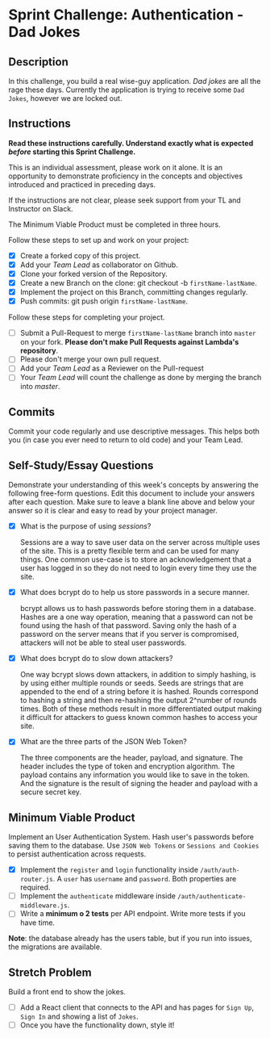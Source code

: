 # Sprint Challenge: Authentication - Dad Jokes

## Description

In this challenge, you build a real wise-guy application. _Dad jokes_ are all the rage these days. Currently the application is trying to receive some `Dad Jokes`, however we are locked out.

## Instructions

**Read these instructions carefully. Understand exactly what is expected _before_ starting this Sprint Challenge.**

This is an individual assessment, please work on it alone. It is an opportunity to demonstrate proficiency in the concepts and objectives introduced and practiced in preceding days.

If the instructions are not clear, please seek support from your TL and Instructor on Slack.

The Minimum Viable Product must be completed in three hours.

Follow these steps to set up and work on your project:

- [x] Create a forked copy of this project.
- [x] Add your _Team Lead_ as collaborator on Github.
- [x] Clone your forked version of the Repository.
- [x] Create a new Branch on the clone: git checkout -b `firstName-lastName`.
- [x] Implement the project on this Branch, committing changes regularly.
- [x] Push commits: git push origin `firstName-lastName`.

Follow these steps for completing your project.

- [ ] Submit a Pull-Request to merge `firstName-lastName` branch into `master` on your fork. **Please don't make Pull Requests against Lambda's repository**.
- [ ] Please don't merge your own pull request.
- [ ] Add your _Team Lead_ as a Reviewer on the Pull-request
- [ ] Your _Team Lead_ will count the challenge as done by merging the branch into _master_.

## Commits

Commit your code regularly and use descriptive messages. This helps both you (in case you ever need to return to old code) and your Team Lead.

## Self-Study/Essay Questions

Demonstrate your understanding of this week's concepts by answering the following free-form questions. Edit this document to include your answers after each question. Make sure to leave a blank line above and below your answer so it is clear and easy to read by your project manager.

- [x] What is the purpose of using _sessions_?

  Sessions are a way to save user data on the server across multiple uses of the site. This is a pretty flexible term and can be used for many things. One common use-case is to store an acknowledgement that a user has logged in so they do not need to login every time they use the site.

- [x] What does bcrypt do to help us store passwords in a secure manner.

  bcrypt allows us to hash passwords before storing them in a database. Hashes are a one way operation, meaning that a password can not be found using the hash of that password. Saving only the hash of a password on the server means that if you server is compromised, attackers will not be able to steal user passwords.

- [x] What does bcrypt do to slow down attackers?

  One way bcrypt slows down attackers, in addition to simply hashing, is by using either multiple rounds or seeds. Seeds are strings that are appended to the end of a string before it is hashed. Rounds correspond to hashing a string and then re-hashing the output 2^number of rounds times. Both of these methods result in more differentiated output making it difficult for attackers to guess known common hashes to access your site.

- [x] What are the three parts of the JSON Web Token?

  The three components are the header, payload, and signature. The header includes the type of token and encryption algorithm. The payload contains any information you would like to save in the token. And the signature is the result of signing the header and payload with a secure secret key.

## Minimum Viable Product

Implement an User Authentication System. Hash user's passwords before saving them to the database. Use `JSON Web Tokens` or `Sessions and Cookies` to persist authentication across requests.

- [x] Implement the `register` and `login` functionality inside `/auth/auth-router.js`. A `user` has `username` and `password`. Both properties are required.
- [ ] Implement the `authenticate` middleware inside `/auth/authenticate-middleware.js`.
- [ ] Write a **minimum o 2 tests** per API endpoint. Write more tests if you have time.

**Note**: the database already has the users table, but if you run into issues, the migrations are available.

## Stretch Problem

Build a front end to show the jokes.

- [ ] Add a React client that connects to the API and has pages for `Sign Up`, `Sign In` and showing a list of `Jokes`.
- [ ] Once you have the functionality down, style it!
